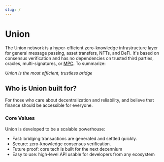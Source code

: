 ```yaml
---
slug: /
---
```


# Union

The Union network is a hyper-efficient zero-knowledge infrastructure layer for general message passing, asset transfers, NFTs, and DeFi. It's based on consensus verification and has no dependencies on trusted third parties, oracles, multi-signatures, or [MPC](https://en.wikipedia.org/wiki/Secure_multi-party_computation). To summarize:

_Union is the most efficient, trustless bridge_

## Who is Union built for?

For those who care about decentralization and reliability, and believe that finance should be accessible for everyone.

### Core Values

Union is developed to be a scalable powerhouse:

- Fast: bridging transactions are generated and settled quickly.
- Secure: zero-knowledge consensus verification.
- Future proof: core tech is built for the next decennium
- Easy to use: high-level API usable for developers from any ecosystem
